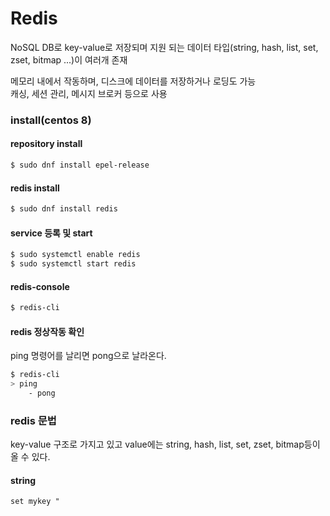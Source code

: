 # Redis
NoSQL DB로 key-value로 저장되며 지원 되는 데이터 타입(string, hash, list, set, zset, bitmap ...)이 여러개 존재 <br/>

메모리 내에서 작동하며, 디스크에 데이터를 저장하거나 로딩도 가능 <br/>
캐싱, 세션 관리, 메시지 브로커 등으로 사용 <br/>



### install(centos 8)

#### repository install
```sh
$ sudo dnf install epel-release
```

#### redis install
```sh
$ sudo dnf install redis
```

#### service 등록 및 start
```sh
$ sudo systemctl enable redis
$ sudo systemctl start redis
```

#### redis-console
```sh
$ redis-cli
```

#### redis 정상작동 확인
ping 명령어를 날리면 pong으로 날라온다.
```sh
$ redis-cli
> ping
    - pong
```


### redis 문법
key-value 구조로 가지고 있고 value에는 string, hash, list, set, zset, bitmap등이 올 수 있다.

#### string
```
set mykey " 
```